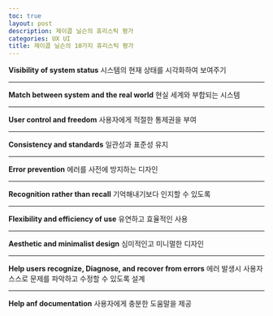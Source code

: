 ```yaml
---
toc: true
layout: post
description: 제이콥 닐슨의 휴리스틱 평가
categories: UX UI
title: 제이콥 닐슨의 10가지 휴리스틱 평가
---
```


**Visibility of system status**
시스템의 현재 상태를 시각화하여 보여주기

---

**Match between system and the real world**
현실 세계와 부합되는 시스템

---

**User control and freedom** 
사용자에게 적절한 통제권을 부여

---

**Consistency and standards**
일관성과 표준성 유지

---

**Error prevention** 
에러를 사전에 방지하는 디자인

---

**Recognition rather than recall**
기억해내기보다 인지할 수 있도록

---

**Flexibility and efficiency of use**
유연하고 효율적인 사용

---

**Aesthetic and minimalist design**
심미적인고 미니멀한 디자인

---

**Help users recognize, Diagnose, and recover from errors**
에러 발생시 사용자 스스로 문제를 파악하고 수정할 수 있도록 설계

---

**Help anf documentation**
사용자에게 충분한 도움말을 제공

